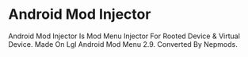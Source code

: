 <h1>
  Android Mod Injector
</h1>
<p>
Android Mod Injector Is Mod Menu Injector For Rooted Device & Virtual Device. Made On Lgl Android Mod Menu 2.9. Converted By Nepmods.
  </p>
